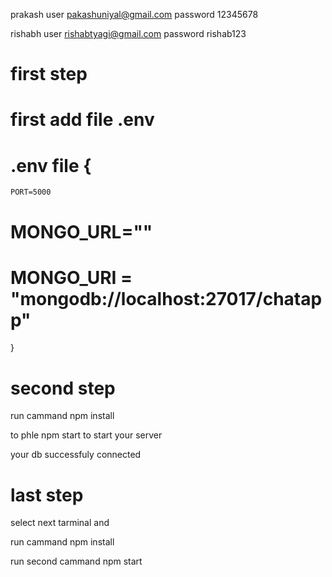 prakash user pakashuniyal@gmail.com
password 12345678

rishabh user rishabtyagi@gmail.com
password rishab123 


# first step

# first add file .env 


# .env file {
    PORT=5000
# MONGO_URL=""
# MONGO_URI = "mongodb://localhost:27017/chatapp"   
}


# second  step 

run cammand npm install 

to phle npm start to start your server 

your db successfuly connected 

# last step 

select next tarminal and 

run cammand npm install 

run second cammand npm start 
